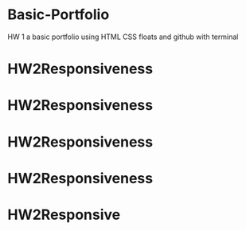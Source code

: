 # Basic-Portfolio
HW 1 a basic portfolio using HTML CSS floats and github with terminal
# HW2Responsiveness
# HW2Responsiveness
# HW2Responsiveness
# HW2Responsiveness
# HW2Responsive
